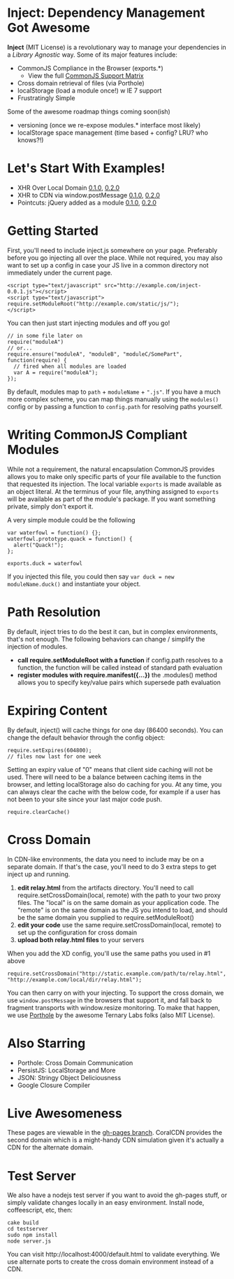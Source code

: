 Inject: Dependency Management Got Awesome
===
**Inject** (MIT License) is a revolutionary way to manage your dependencies in a *Library Agnostic* way. Some of its major features include:

* CommonJS Compliance in the Browser (exports.*)
  * View the full [CommonJS Support Matrix](https://github.com/Jakobo/inject/wiki/CommonJS-Support)
* Cross domain retrieval of files (via Porthole)
* localStorage (load a module once!) w IE 7 support
* Frustratingly Simple

Some of the awesome roadmap things coming soon(ish)

* versioning (once we re-expose modules.* interface most likely)
* localStorage space management (time based + config? LRU? who knows?!)

Let's Start With Examples!
===
* XHR Over Local Domain [0.1.0](http://jakobo.github.com/inject/example/0.1.0/sample.html), [0.2.0](http://jakobo.github.com/inject/example/0.2.0/sample.html)
* XHR to CDN via window.postMessage [0.1.0](http://jakobo.github.com/inject/example/0.1.0/sample2.html), [0.2.0](http://jakobo.github.com/inject/example/0.2.0/sample2.html)
* Pointcuts: jQuery added as a module [0.1.0](http://jakobo.github.com/inject/example/0.1.0/sample3.html), [0.2.0](http://jakobo.github.com/inject/example/0.2.0/sample.html)


Getting Started
===
First, you'll need to include inject.js somewhere on your page. Preferably before you go injecting all over the place. While not required, you may also want to set up a config in case your JS live in a common directory not immediately under the current page.

```
<script type="text/javascript" src="http://example.com/inject-0.0.1.js"></script>
<script type="text/javascript">
require.setModuleRoot("http://example.com/static/js/");
</script>
```

You can then just start injecting modules and off you go!

```
// in some file later on
require("moduleA")
// or...
require.ensure("moduleA", "moduleB", "moduleC/SomePart", function(require) {
  // fired when all modules are loaded
  var A = require("moduleA");
});
```

By default, modules map to `path` + `moduleName` + `".js"`. If you have a much more complex scheme, you can map things manually using the `modules()` config or by passing a function to `config.path` for resolving paths yourself.

Writing CommonJS Compliant Modules
===
While not a requirement, the natural encapsulation CommonJS provides allows you to make only specific parts of your file available to the function that requested its injection. The local variable `exports` is made available as an object literal. At the terminus of your file, anything assigned to `exports` will be available as part of the module's package. If you want something private, simply don't export it.

A very simple module could be the following

```
var waterfowl = function() {};
waterfowl.prototype.quack = function() {
  alert("Quack!");
};

exports.duck = waterfowl
```

If you injected this file, you could then say `var duck = new moduleName.duck()` and instantiate your object.

Path Resolution
===
By default, inject tries to do the best it can, but in complex environments, that's not enough. The following behaviors can change / simplify the injection of modules.

* **call require.setModuleRoot with a function** if config.path resolves to a function, the function will be called instead of standard path evaluation
* **register modules with require.manifest({...})** the .modules() method allows you to specify key/value pairs which supersede path evaluation

Expiring Content
===
By default, inject() will cache things for one day (86400 seconds). You can change the default behavior through the config object:

```
require.setExpires(604800);
// files now last for one week
```

Setting an expiry value of "0" means that client side caching will not be used. There will need to be a balance between caching items in the browser, and letting localStorage also do caching for you. At any time, you can always clear the cache with the below code, for example if a user has not been to your site since your last major code push.

```
require.clearCache()
```

Cross Domain
===
In CDN-like environments, the data you need to include may be on a separate domain. If that's the case, you'll need to do 3 extra steps to get inject up and running.

1. **edit relay.html** from the artifacts directory. You'll need to call require.setCrossDomain(local, remote) with the path to your two proxy files. The "local" is on the same domain as your application code. The "remote" is on the same domain as the JS you intend to load, and should be the same domain you supplied to require.setModuleRoot()
2. **edit your code** use the same require.setCrossDomain(local, remote) to set up the configuration for cross domain
3. **upload both relay.html files** to your servers

When you add the XD config, you'll use the same paths you used in #1 above

```
require.setCrossDomain("http://static.example.com/path/to/relay.html", "http://example.com/local/dir/relay.html");
```

You can then carry on with your injecting. To support the cross domain, we use `window.postMessage` in the browsers that support it, and fall back to fragment transports with window.resize monitoring. To make that happen, we use [Porthole](http://ternarylabs.github.com/porthole/) by the awesome Ternary Labs folks (also MIT License).

Also Starring
===
* Porthole: Cross Domain Communication
* PersistJS: LocalStorage and More
* JSON: Stringy Object Deliciousness
* Google Closure Compiler

Live Awesomeness
===
These pages are viewable in the [gh-pages branch](https://github.com/Jakobo/inject/tree/gh-pages). CoralCDN provides the second domain which is a might-handy CDN simulation given it's actually a CDN for the alternate domain.

Test Server
===
We also have a nodejs test server if you want to avoid the gh-pages stuff, or simply validate changes locally in an easy environment. Install node, coffeescript, etc, then:

```
cake build
cd testserver
sudo npm install
node server.js
```

You can visit http://localhost:4000/default.html to validate everything. We use alternate ports to create the cross domain environment instead of a CDN.